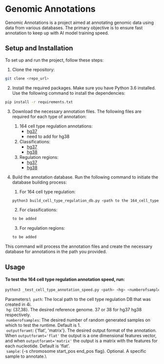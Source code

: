 # Genomic Annotations
Genomic Annotations is a project aimed at annotating genomic data using data from various databases. The primary objective is to ensure fast annotation to keep up with AI model training speed.

## Setup and Installation
To set up and run the project, follow these steps:

1. Clone the repository:

```bash
git clone <repo_url>
```

2. Install the required packages. Make sure you have Python 3.6 installed. Use the following command to install the dependencies:
```bash
pip install -r requirements.txt
```
3. Download the necessary annotation files. The following files are required for each type of annotation:
   1. 164 cell type regulation annotations:
      - [hg37](https://noble.gs.washington.edu/proj/encyclopedia/segway_encyclopedia.bed.gz)
      - need to add for hg38
   2. Classifications:
      - [hg37](https://ftp.ensembl.org/pub/grch37/current/gff3/homo_sapiens/Homo_sapiens.GRCh37.87.gff3.gz)
      - [hg38](https://ftp.ensembl.org/pub/release-109/gff3/homo_sapiens/Homo_sapiens.GRCh38.109.gff3.gz)
   3. Regulation regions:
      - [hg37](https://ftp.ensembl.org/pub/grch37/current/regulation/homo_sapiens/homo_sapiens.GRCh37.Regulatory_Build.regulatory_features.20201218.gff.gz)
      - [hg38](https://ftp.ensembl.org/pub/current_regulation/homo_sapiens/homo_sapiens.GRCh38.Regulatory_Build.regulatory_features.20221007.gff.gz)
4. Build the annotation database. Run the following command to initiate the database building process:
   1. For 164 cell type regulation:
   ```bash
   python3 build_cell_type_regulation_db.py <path to the 164_cell_type_regulation.bed.gz from 3i> <path to save DB file> <37/38 for hg37/hg38 respectively> 
   ```
   
   2. For classifications:
   ```bash
   to be added
   ```
   3. For regulation regions:
   ```bash
   to be added
   ```

This command will process the annotation files and create the necessary database for annotations in the path you provided.

## Usage
#### To test the 164 cell type regulation annotation speed, run:
   ```bash
   python3 _test_cell_type_annotation_speed.py <path> <hg> <numberofsamples=1> <outputforamt=flat> <sample>
   ```
Parameters:\ 
&nbsp;`path`: The local path to the cell type regulation DB that was created in 4i.\
&nbsp;`hg`: {37,38}. The desired reference genome. 37 or 38 for hg37 hg38 respectively.\
&nbsp;`numberofsamples`: The desired number of random generated samples on which to test the runtime. Default is 1.\
&nbsp;`outputforamt`: {'flat', 'matrix'}. The desired output format of the annotation. When `outputforamt='flat'` the output is a one dimensional features vector, and when `outputforamt='matrix'` the output is a matrix with the features for each nucleotide. Default is 'flat'.\
&nbsp;`sample`: {-s chromosome start_pos end_pos flag}. Optional. A specific sample to annotate.\

